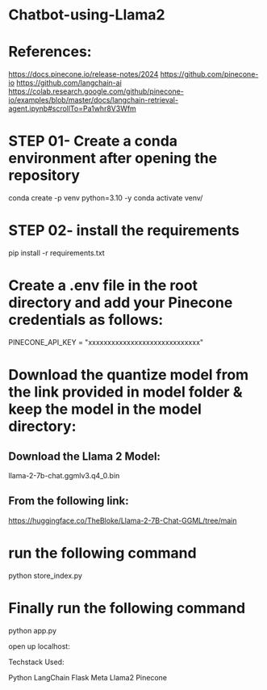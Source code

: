 # Chatbot-using-Llama2
# References:

https://docs.pinecone.io/release-notes/2024
https://github.com/pinecone-io
https://github.com/langchain-ai
https://colab.research.google.com/github/pinecone-io/examples/blob/master/docs/langchain-retrieval-agent.ipynb#scrollTo=Pa1whr8V3Wfm


# STEP 01- Create a conda environment after opening the repository

conda create -p venv python=3.10 -y
conda activate venv/

# STEP 02- install the requirements

pip install -r requirements.txt

# Create a .env file in the root directory and add your Pinecone credentials as follows:

PINECONE_API_KEY = "xxxxxxxxxxxxxxxxxxxxxxxxxxxxx"

# Download the quantize model from the link provided in model folder & keep the model in the model directory:

## Download the Llama 2 Model:

llama-2-7b-chat.ggmlv3.q4_0.bin


## From the following link:
https://huggingface.co/TheBloke/Llama-2-7B-Chat-GGML/tree/main

# run the following command
python store_index.py

# Finally run the following command
python app.py

open up localhost:

Techstack Used:

Python
LangChain
Flask
Meta Llama2
Pinecone
